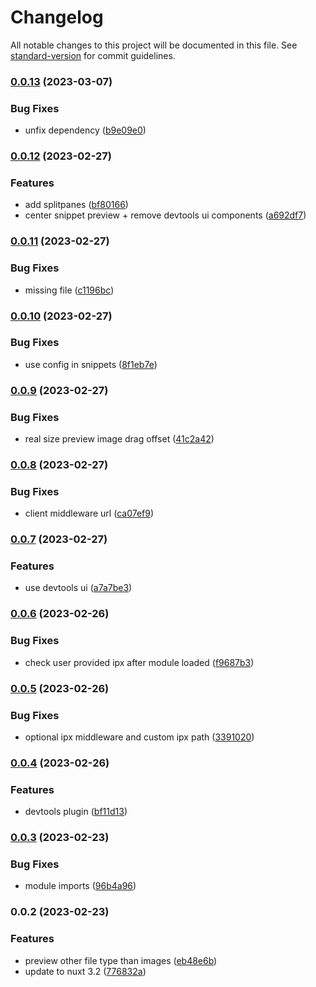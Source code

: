 # Changelog

All notable changes to this project will be documented in this file. See [standard-version](https://github.com/conventional-changelog/standard-version) for commit guidelines.

### [0.0.13](https://github.com/cssninjaStudio/nuxt-media-viewer/compare/v0.0.12...v0.0.13) (2023-03-07)


### Bug Fixes

* unfix dependency ([b9e09e0](https://github.com/cssninjaStudio/nuxt-media-viewer/commit/b9e09e0ea9ca2f9bdf6ad7e41d28c88980e6a0a0))

### [0.0.12](https://github.com/cssninjaStudio/nuxt-media-viewer/compare/v0.0.11...v0.0.12) (2023-02-27)


### Features

* add splitpanes ([bf80166](https://github.com/cssninjaStudio/nuxt-media-viewer/commit/bf801666a25488dafa32b10d716f3e4c205f616a))
* center snippet preview + remove devtools ui components ([a692df7](https://github.com/cssninjaStudio/nuxt-media-viewer/commit/a692df7603e91df0043a33a80f3e795941fd0614))

### [0.0.11](https://github.com/cssninjaStudio/nuxt-media-viewer/compare/v0.0.10...v0.0.11) (2023-02-27)


### Bug Fixes

* missing file ([c1196bc](https://github.com/cssninjaStudio/nuxt-media-viewer/commit/c1196bc37ec71b4feed38aa21177098ecf2d2e5c))

### [0.0.10](https://github.com/cssninjaStudio/nuxt-media-viewer/compare/v0.0.9...v0.0.10) (2023-02-27)


### Bug Fixes

* use config in snippets ([8f1eb7e](https://github.com/cssninjaStudio/nuxt-media-viewer/commit/8f1eb7e296f96ac16172497f63f954cebadd0db1))

### [0.0.9](https://github.com/cssninjaStudio/nuxt-media-viewer/compare/v0.0.8...v0.0.9) (2023-02-27)


### Bug Fixes

* real size preview image drag offset ([41c2a42](https://github.com/cssninjaStudio/nuxt-media-viewer/commit/41c2a426c6766f8d839330ab4390a82a831ffa0d))

### [0.0.8](https://github.com/cssninjaStudio/nuxt-media-viewer/compare/v0.0.7...v0.0.8) (2023-02-27)


### Bug Fixes

* client middleware url ([ca07ef9](https://github.com/cssninjaStudio/nuxt-media-viewer/commit/ca07ef92fbf36fdc50b39866c8efde169e758d9d))

### [0.0.7](https://github.com/cssninjaStudio/nuxt-media-viewer/compare/v0.0.6...v0.0.7) (2023-02-27)


### Features

* use devtools ui ([a7a7be3](https://github.com/cssninjaStudio/nuxt-media-viewer/commit/a7a7be3d8e28e15d80f8e7ee4ebb814ed8996c0c))

### [0.0.6](https://github.com/cssninjaStudio/nuxt-media-viewer/compare/v0.0.5...v0.0.6) (2023-02-26)


### Bug Fixes

* check user provided ipx after module loaded ([f9687b3](https://github.com/cssninjaStudio/nuxt-media-viewer/commit/f9687b341807b9922d60c5904f8d497c37c5d6fa))

### [0.0.5](https://github.com/cssninjaStudio/nuxt-media-viewer/compare/v0.0.4...v0.0.5) (2023-02-26)


### Bug Fixes

* optional ipx middleware and custom ipx path ([3391020](https://github.com/cssninjaStudio/nuxt-media-viewer/commit/339102054cea952da62f5f7f346f16dbd63fc466))

### [0.0.4](https://github.com/cssninjaStudio/nuxt-media-viewer/compare/v0.0.3...v0.0.4) (2023-02-26)


### Features

* devtools plugin ([bf11d13](https://github.com/cssninjaStudio/nuxt-media-viewer/commit/bf11d139cc4d902c063724f5f6dc44a239274a13))

### [0.0.3](https://github.com/cssninjaStudio/nuxt-media-viewer/compare/v0.0.2...v0.0.3) (2023-02-23)


### Bug Fixes

* module imports ([96b4a96](https://github.com/cssninjaStudio/nuxt-media-viewer/commit/96b4a96d889be42b2cfcc9215c7cef7999e835e2))

### 0.0.2 (2023-02-23)


### Features

* preview other file type than images ([eb48e6b](https://github.com/cssninjaStudio/nuxt-media-viewer/commit/eb48e6b99707197000225eccb3c000709c5d78c6))
* update to nuxt 3.2 ([776832a](https://github.com/cssninjaStudio/nuxt-media-viewer/commit/776832a6fae3d56d94f38784dec7ada49914c7f2))
